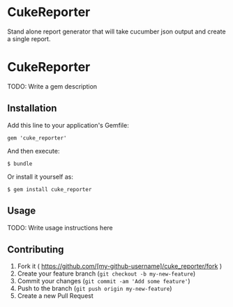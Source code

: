 CukeReporter
=============

Stand alone report generator that will take cucumber json output and create a single report.

# CukeReporter

TODO: Write a gem description

## Installation

Add this line to your application's Gemfile:

    gem 'cuke_reporter'

And then execute:

    $ bundle

Or install it yourself as:

    $ gem install cuke_reporter

## Usage

TODO: Write usage instructions here

## Contributing

1. Fork it ( https://github.com/[my-github-username]/cuke_reporter/fork )
2. Create your feature branch (`git checkout -b my-new-feature`)
3. Commit your changes (`git commit -am 'Add some feature'`)
4. Push to the branch (`git push origin my-new-feature`)
5. Create a new Pull Request
